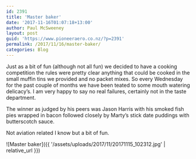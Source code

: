 ```yaml
---
id: 2391
title: 'Master baker'
date: '2017-11-16T01:07:18+13:00'
author: Paul McSweeney
layout: post
guid: 'https://www.pioneeraero.co.nz/?p=2391'
permalink: /2017/11/16/master-baker/
categories: Blog
---
```


Just as a bit of fun (although not all fun) we decided to have a cooking competition the rules were pretty clear anything that could be cooked in the small muffin tins we provided and no packet mixes. So every Wednesday for the past couple of months we have been teated to some mouth watering delicacy’s. I am very happy to say no real failures, certainly not in the taste department.

The winner as judged by his peers was Jason Harris with his smoked fish pies wrapped in bacon followed closely by Marty’s stick date puddings with butterscotch sauce.

Not aviation related I know but a bit of fun.

![Master baker]({{ '/assets/uploads/2017/11/20171115_102312.jpg' | relative_url }})

